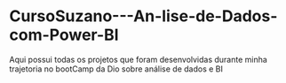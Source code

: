 # CursoSuzano---An-lise-de-Dados-com-Power-BI
Aqui possui todas os projetos que foram desenvolvidas durante minha trajetoria no bootCamp da Dio sobre análise de dados e BI
